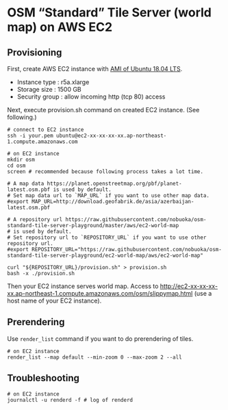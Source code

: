 OSM “Standard” Tile Server (world map) on AWS EC2
=====

## Provisioning

First, create AWS EC2 instance with [AMI of Ubuntu 18.04 LTS](https://aws.amazon.com/marketplace/pp/B07CQ33QKV).

* Instance type : r5a.xlarge
* Storage size : 1500 GB
* Security group : allow incoming http (tcp 80) access

Next, execute provision.sh command on created EC2 instance. (See following.)

```
# connect to EC2 instance
ssh -i your.pem ubuntu@ec2-xx-xx-xx-xx.ap-northeast-1.compute.amazonaws.com

# on EC2 instance
mkdir osm
cd osm
screen # recommended because following process takes a lot time.

# A map data https://planet.openstreetmap.org/pbf/planet-latest.osm.pbf is used by default.
# Set map data url to `MAP_URL` if you want to use other map data.
#export MAP_URL=http://download.geofabrik.de/asia/azerbaijan-latest.osm.pbf

# A repository url https://raw.githubusercontent.com/nobuoka/osm-standard-tile-server-playground/master/aws/ec2-world-map
# is used by default.
# Set repository url to `REPOSITORY_URL` if you want to use other repository url.
#export REPOSITORY_URL="https://raw.githubusercontent.com/nobuoka/osm-standard-tile-server-playground/ec2-world-map/aws/ec2-world-map"

curl "${REPOSITORY_URL}/provision.sh" > provision.sh
bash -x ./provision.sh
```

Then your EC2 instance serves world map.
Access to http://ec2-xx-xx-xx-xx.ap-northeast-1.compute.amazonaws.com/osm/slippymap.html (use a host name of your EC2 instance).

## Prerendering

Use `render_list` command if you want to do prerendering of tiles.

```
# on EC2 instance
render_list --map default --min-zoom 0 --max-zoom 2 --all
```

## Troubleshooting

```
# on EC2 instance
journalctl -u renderd -f # log of renderd
```
